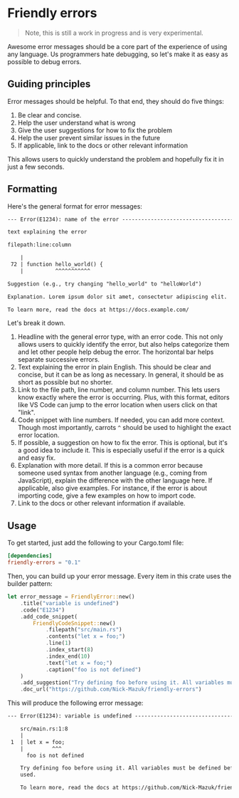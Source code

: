 # Friendly errors

> Note, this is still a work in progress and is very experimental.

Awesome error messages should be a core part of the experience of using any language. Us programmers hate debugging, so let's make it as easy as possible to debug errors.

## Guiding principles

Error messages should be helpful. To that end, they should do five things:

1. Be clear and concise.
2. Help the user understand what is wrong
3. Give the user suggestions for how to fix the problem
4. Help the user prevent similar issues in the future
5. If applicable, link to the docs or other relevant information

This allows users to quickly understand the problem and hopefully fix it in just a few seconds.

## Formatting

Here's the general format for error messages:

```txt
--- Error(E1234): name of the error -------------------------------------------

text explaining the error

filepath:line:column

    |
 72 | function hello_world() {
    |          ^^^^^^^^^^^

Suggestion (e.g., try changing "hello_world" to "helloWorld")

Explanation. Lorem ipsum dolor sit amet, consectetur adipiscing elit.

To learn more, read the docs at https://docs.example.com/
```

Let's break it down.

1. Headline with the general error type, with an error code. This not only allows users to quickly identify the error, but also helps categorize them and let other people help debug the error. The horizontal bar helps separate successive errors.
2. Text explaining the error in plain English. This should be clear and concise, but it can be as long as necessary. In general, it should be as short as possible but no shorter.
3. Link to the file path, line number, and column number. This lets users know exactly where the error is occurring. Plus, with this format, editors like VS Code can jump to the error location when users click on that "link".
4. Code snippet with line numbers. If needed, you can add more context. Though most importantly, carrots `^` should be used to highlight the exact error location.
5. If possible, a suggestion on how to fix the error. This is optional, but it's a good idea to include it. This is especially useful if the error is a quick and easy fix.
6. Explanation with more detail. If this is a common error because someone used syntax from another language (e.g., coming from JavaScript), explain the difference with the other language here. If applicable, also give examples. For instance, if the error is about importing code, give a few examples on how to import code.
7. Link to the docs or other relevant information if available.

## Usage

To get started, just add the following to your Cargo.toml file:

```toml
[dependencies]
friendly-errors = "0.1"
```

Then, you can build up your error message. Every item in this crate uses the builder pattern:

```rust
let error_message = FriendlyError::new()
    .title("variable is undefined")
    .code("E1234")
    .add_code_snippet(
        FriendlyCodeSnippet::new()
            .filepath("src/main.rs")
            .contents("let x = foo;")
            .line(1)
            .index_start(8)
            .index_end(10)
            .text("let x = foo;")
            .caption("foo is not defined")
    )
    .add_suggestion("Try defining foo before using it. All variables must be defined before they're used.")
    .doc_url("https://github.com/Nick-Mazuk/friendly-errors")
```

This will produce the following error message:

```txt
--- Error(E1234): variable is undefined -------------------------------------------

    src/main.rs:1:8
    |
 1  | let x = foo;
    |         ^^^
      foo is not defined

    Try defining foo before using it. All variables must be defined before they're
    used.

    To learn more, read the docs at https://github.com/Nick-Mazuk/friendly-errors
```
